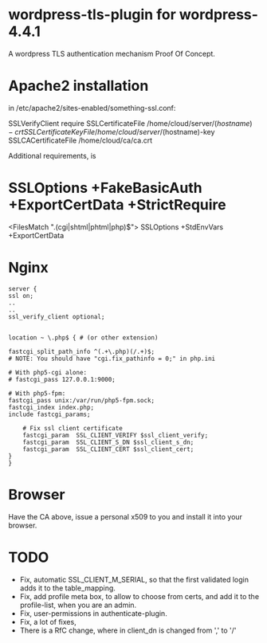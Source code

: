 # wordpress-tls-plugin for wordpress-4.4.1
 A wordpress TLS authentication mechanism Proof Of Concept.

# Apache2 installation
 in /etc/apache2/sites-enabled/something-ssl.conf:

 SSLVerifyClient require
 SSLCertificateFile    /home/cloud/server/$(hostname)-crt
 SSLCertificateKeyFile /home/cloud/server/$(hostname)-key
 SSLCACertificateFile /home/cloud/ca/ca.crt

 Additional requirements, is

 # SSLOptions +FakeBasicAuth +ExportCertData +StrictRequire
 <FilesMatch "\.(cgi|shtml|phtml|php)$">
	SSLOptions +StdEnvVars +ExportCertData
 </FilesMatch>

# Nginx

    server {
    ssl on;
    ..
    ..
    ssl_verify_client optional;


    location ~ \.php$ { # (or other extension)

	fastcgi_split_path_info ^(.+\.php)(/.+)$;
	# NOTE: You should have "cgi.fix_pathinfo = 0;" in php.ini
	
	# With php5-cgi alone:
	# fastcgi_pass 127.0.0.1:9000;

	# With php5-fpm:
	fastcgi_pass unix:/var/run/php5-fpm.sock;
	fastcgi_index index.php;
	include fastcgi_params;

        # Fix ssl client certificate
        fastcgi_param  SSL_CLIENT_VERIFY $ssl_client_verify;
        fastcgi_param  SSL_CLIENT_S_DN $ssl_client_s_dn;
        fastcgi_param  SSL_CLIENT_CERT $ssl_client_cert;
    }
    } 


# Browser
 Have the CA above, issue a personal x509 to you and install it into your browser.

# TODO
 * Fix, automatic SSL_CLIENT_M_SERIAL, so that the first validated login adds it to the table_mapping.
 * Fix, add profile meta box, to allow to choose from certs, and add it to the profile-list, when you are an admin.
 * Fix, user-permissions in authenticate-plugin.
 * Fix, a lot of fixes, 
 * There is a RfC change, where in client_dn is changed from ',' to '/'

